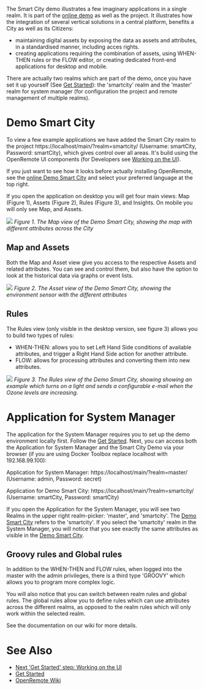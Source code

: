 The Smart City demo illustrates a few imaginary applications in a single realm. It is part of the [online demo](https://openremote.io/demo/) as well as the project. It illustrates how the integration of several vertical solutions in a central platform, benefits a City as well as its Citizens:
* maintaining digital assets by exposing the data as assets and attributes, in a standardised manner, including acces rights.
* creating applications requiring the combination of assets, using WHEN-THEN rules or the FLOW editor, or creating dedicated front-end applications for desktop and mobile.

There are actually two realms which are part of the demo, once you have set it up yourself (See [Get Started](https://openremote.io/get-started-manager/)): the 'smartcity' realm and the 'master' realm for system manager (for configuration the project and remote management of multiple realms). 

# Demo Smart City

To view a few example applications we have added the Smart City realm to the project https://localhost/main/?realm=smartcity/ (Username: smartCity, Password: smartCity), which gives control over all areas. It's build using the OpenRemote UI components (for Developers see [Working on the UI](https://github.com/openremote/openremote/wiki/Developer-Guide%3A-Working-on-the-UI)).

If you just want to see how it looks before actually installing OpenRemote, see the [online Demo Smart City](https://openremote.io/demo/) and select your preferred language at the top right.

If you open the application on desktop you will get four main views: Map (Figure 1), Assets (Figure 2), Rules (Figure 3), and Insights. On mobile you will only see Map, and Assets.

![](https://github.com/openremote/Documentation/blob/master/manuscript/figures/Manager%20-%20Map.png)
_Figure 1. The Map view of the Demo Smart City, showing the map with different attributes across the City_

## Map and Assets

Both the Map and Asset view give you access to the respective Assets and related attributes. You can see and control them, but also have the option to look at the historical data via graphs or event lists.

![](https://github.com/openremote/Documentation/blob/master/manuscript/figures/Manager%20-%20Assets.png)
_Figure 2. The Asset view of the Demo Smart City, showing the environment sensor with the different attributes_

## Rules

The Rules view (only visible in the desktop version, see figure 3) allows you to build two types of rules:
* WHEN-THEN: allows you to set Left Hand Side conditions of available attributes, and trigger a Right Hand Side action for another attribute.
* FLOW: allows for processing attributes and converting them into new attributes. 

![](https://github.com/openremote/Documentation/blob/master/manuscript/figures/Manager%20-%20WHEN-THEN_2.png)
_Figure 3. The Rules view of the Demo Smart City, showing showing an example which turns on a light and sends a configurable e-mail when the Ozone levels are increasing._

# Application for System Manager

The application for the System Manager requires you to set up the demo environment locally first. Follow the [Get Started](https://openremote.io/get-started-manager/). Next, you can access both the Application for System Manager and the Smart City Demo via your browser (if you are using Docker Toolbox replace localhost with 192.168.99.100):

Application for System Manager: https://localhost/main/?realm=master/ (Username: admin, Password: secret)

Application for Demo Smart City: https://localhost/main/?realm=smartcity/ (Username: smartCity, Password: smartCity)

If you open the Application for the System Manager, you will see two Realms in the upper right realm-picker: 'master', and 'smartcity'. The [Demo Smart City](#demo-smart-city) refers to the 'smartcity'. If you select the 'smartcity' realm in the System Manager, you will notice that you see exactly the same attributes as visible in the [Demo Smart City](#demo-smart-city). 

## Groovy rules and Global rules

In addition to the WHEN-THEN and FLOW rules, when logged into the master with the admin privileges, there is a third type 'GROOVY' which allows you to program more complex logic.

You will also notice that you can switch between realm rules and global rules. The global rules allow you to define rules which can use attributes across the different realms, as opposed to the realm rules which will only work within the selected realm. 

See the documentation on our wiki for more details.

# See Also
- [Next 'Get Started' step: Working on the UI](Developer-Guide%3A-Working-on-the-UI)
- [Get Started](https://openremote.io/get-started-manager/)
- [OpenRemote Wiki](https://github.com/openremote/openremote/wiki)